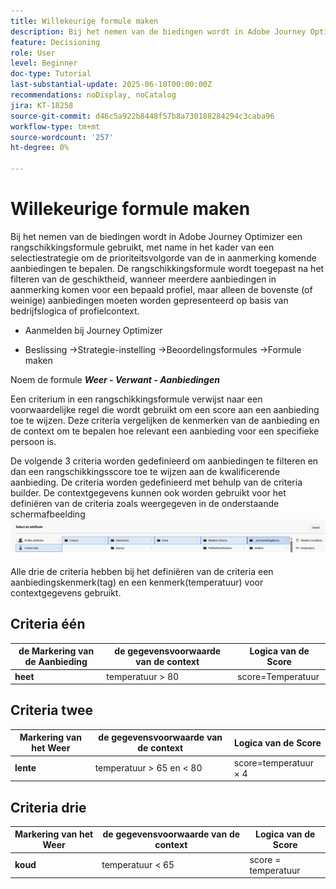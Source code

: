 ```yaml
---
title: Willekeurige formule maken
description: Bij het nemen van de biedingen wordt in Adobe Journey Optimizer een rangschikkingsformule gebruikt, met name in het kader van een selectiestrategie om de prioriteitsvolgorde van de in aanmerking komende aanbiedingen te bepalen.
feature: Decisioning
role: User
level: Beginner
doc-type: Tutorial
last-substantial-update: 2025-06-10T00:00:00Z
recommendations: noDisplay, noCatalog
jira: KT-18258
source-git-commit: d46c5a922b8448f57b8a730188284294c3caba96
workflow-type: tm+mt
source-wordcount: '257'
ht-degree: 0%

---
```


# Willekeurige formule maken

Bij het nemen van de biedingen wordt in Adobe Journey Optimizer een rangschikkingsformule gebruikt, met name in het kader van een selectiestrategie om de prioriteitsvolgorde van de in aanmerking komende aanbiedingen te bepalen. De rangschikkingsformule wordt toegepast na het filteren van de geschiktheid, wanneer meerdere aanbiedingen in aanmerking komen voor een bepaald profiel, maar alleen de bovenste (of weinige) aanbiedingen moeten worden gepresenteerd op basis van bedrijfslogica of profielcontext.

* Aanmelden bij Journey Optimizer

* Beslissing ->Strategie-instelling ->Beoordelingsformules ->Formule maken

Noem de formule _&#x200B;**Weer - Verwant - Aanbiedingen**&#x200B;_



Een criterium in een rangschikkingsformule verwijst naar een voorwaardelijke regel die wordt gebruikt om een score aan een aanbieding toe te wijzen. Deze criteria vergelijken de kenmerken van de aanbieding en de context om te bepalen hoe relevant een aanbieding voor een specifieke persoon is.

De volgende 3 criteria worden gedefinieerd om aanbiedingen te filteren en dan een rangschikkingsscore toe te wijzen aan de kwalificerende aanbieding. De criteria worden gedefinieerd met behulp van de criteria builder. De contextgegevens kunnen ook worden gebruikt voor het definiëren van de criteria zoals weergegeven in de onderstaande schermafbeelding
![ context-gegevens ](assets/context-data.png)

Alle drie de criteria hebben bij het definiëren van de criteria een aanbiedingskenmerk(tag) en een kenmerk(temperatuur) voor contextgegevens gebruikt.

## Criteria één

| **de Markering van de Aanbieding** | **de gegevensvoorwaarde van de context** | **Logica van de Score** |
|------------------|---------------------|-------------------------------------|
| **heet** | temperatuur > 80 | score=Temperatuur |


## Criteria twee

| **Markering van het Weer** | **de gegevensvoorwaarde van de context** | **Logica van de Score** |
|------------------|---------------------------|----------------------------------------------|
| **lente** | temperatuur > 65 en &lt; 80 | score=temperatuur × 4 |

## Criteria drie

| **Markering van het Weer** | **de gegevensvoorwaarde van de context** | **Logica van de Score** |
|------------------|---------------------------|----------------------------------------------|
| **koud** | temperatuur &lt; 65 | score = temperatuur |
